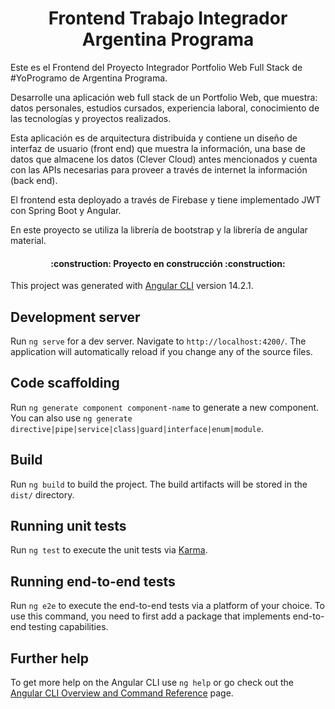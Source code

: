 <h1 align="center"> Frontend Trabajo Integrador Argentina Programa </h1> 

Este es el Frontend del Proyecto Integrador Portfolio Web Full Stack de #YoProgramo de Argentina Programa.

Desarrolle  una aplicación web full stack de un Portfolio Web, que muestra: datos personales, estudios cursados, experiencia laboral, conocimiento de las tecnologías y proyectos realizados.

Esta aplicación es de arquitectura distribuida y contiene  un diseño de interfaz de usuario (front end) que muestra la información, una base de datos que almacene los datos (Clever Cloud) antes mencionados y cuenta  con las APIs necesarias para proveer a través de internet la información (back end). 

El frontend esta deployado a través de Firebase y tiene implementado  JWT con Spring Boot y Angular.

En este proyecto se utiliza la librería de bootstrap y la librería de angular material.

<h4 align="center">
:construction: Proyecto en construcción :construction:
</h4>

This project was generated with [Angular CLI](https://github.com/angular/angular-cli) version 14.2.1.

## Development server

Run `ng serve` for a dev server. Navigate to `http://localhost:4200/`. The application will automatically reload if you change any of the source files.

## Code scaffolding

Run `ng generate component component-name` to generate a new component. You can also use `ng generate directive|pipe|service|class|guard|interface|enum|module`.

## Build

Run `ng build` to build the project. The build artifacts will be stored in the `dist/` directory.

## Running unit tests

Run `ng test` to execute the unit tests via [Karma](https://karma-runner.github.io).

## Running end-to-end tests

Run `ng e2e` to execute the end-to-end tests via a platform of your choice. To use this command, you need to first add a package that implements end-to-end testing capabilities.

## Further help

To get more help on the Angular CLI use `ng help` or go check out the [Angular CLI Overview and Command Reference](https://angular.io/cli) page.
